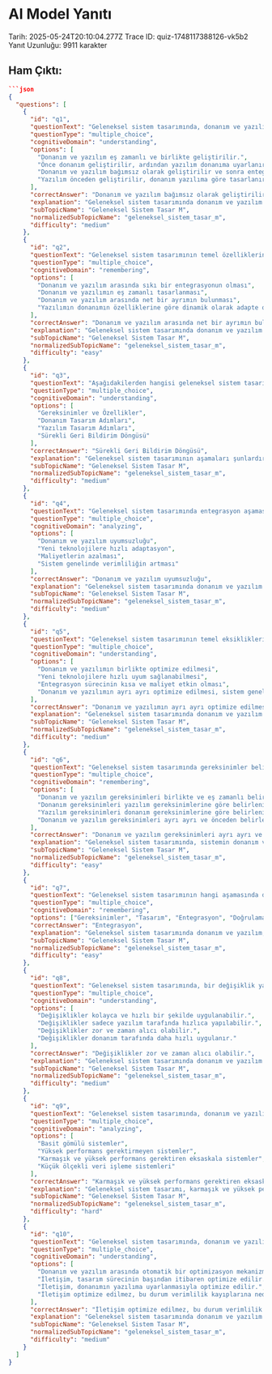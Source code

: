# AI Model Yanıtı

Tarih: 2025-05-24T20:10:04.277Z
Trace ID: quiz-1748117388126-vk5b2
Yanıt Uzunluğu: 9911 karakter

## Ham Çıktı:
```json
```json
{
  "questions": [
    {
      "id": "q1",
      "questionText": "Geleneksel sistem tasarımında, donanım ve yazılım geliştirme süreçleri genellikle nasıl ilerler?",
      "questionType": "multiple_choice",
      "cognitiveDomain": "understanding",
      "options": [
        "Donanım ve yazılım eş zamanlı ve birlikte geliştirilir.",
        "Önce donanım geliştirilir, ardından yazılım donanıma uyarlanır.",
        "Donanım ve yazılım bağımsız olarak geliştirilir ve sonra entegre edilir.",
        "Yazılım önceden geliştirilir, donanım yazılıma göre tasarlanır."
      ],
      "correctAnswer": "Donanım ve yazılım bağımsız olarak geliştirilir ve sonra entegre edilir.",
      "explanation": "Geleneksel sistem tasarımında donanım ve yazılım ayrı ayrı geliştirilir ve entegrasyon aşamasında bir araya getirilir. Bu yaklaşım, her iki bileşenin bağımsız çalışmasını sağlar ancak iletişim optimizasyonunu zorlaştırır. (Sunu 5, Geleneksel Sistem Tasarımı)",
      "subTopicName": "Geleneksel Sistem Tasar M",
      "normalizedSubTopicName": "geleneksel_sistem_tasar_m",
      "difficulty": "medium"
    },
    {
      "id": "q2",
      "questionText": "Geleneksel sistem tasarımının temel özelliklerinden biri aşağıdakilerden hangisidir?",
      "questionType": "multiple_choice",
      "cognitiveDomain": "remembering",
      "options": [
        "Donanım ve yazılım arasında sıkı bir entegrasyonun olması",
        "Donanım ve yazılımın eş zamanlı tasarlanması",
        "Donanım ve yazılım arasında net bir ayrımın bulunması",
        "Yazılımın donanımın özelliklerine göre dinamik olarak adapte olması"
      ],
      "correctAnswer": "Donanım ve yazılım arasında net bir ayrımın bulunması",
      "explanation": "Geleneksel sistem tasarımında donanım ve yazılım arasında belirgin bir ayrım vardır. Bu, her iki bileşenin bağımsız olarak geliştirilmesini sağlar. (Sunu 5, Geleneksel Sistem Tasarımı)",
      "subTopicName": "Geleneksel Sistem Tasar M",
      "normalizedSubTopicName": "geleneksel_sistem_tasar_m",
      "difficulty": "easy"
    },
    {
      "id": "q3",
      "questionText": "Aşağıdakilerden hangisi geleneksel sistem tasarımının aşamalarından biri değildir?",
      "questionType": "multiple_choice",
      "cognitiveDomain": "understanding",
      "options": [
        "Gereksinimler ve Özellikler",
        "Donanım Tasarım Adımları",
        "Yazılım Tasarım Adımları",
        "Sürekli Geri Bildirim Döngüsü"
      ],
      "correctAnswer": "Sürekli Geri Bildirim Döngüsü",
      "explanation": "Geleneksel sistem tasarımının aşamaları şunlardır: Gereksinimler ve Özellikler, Donanım Tasarım Adımları, Yazılım Tasarım Adımları ve Entegrasyon. Sürekli geri bildirim döngüsü, ortak tasarım (co-design) yaklaşımının bir özelliğidir. (Sunu 5, Geleneksel Sistem Tasarımı Aşamaları)",
      "subTopicName": "Geleneksel Sistem Tasar M",
      "normalizedSubTopicName": "geleneksel_sistem_tasar_m",
      "difficulty": "medium"
    },
    {
      "id": "q4",
      "questionText": "Geleneksel sistem tasarımında entegrasyon aşamasında hangi sorunlar ortaya çıkabilir?",
      "questionType": "multiple_choice",
      "cognitiveDomain": "analyzing",
      "options": [
        "Donanım ve yazılım uyumsuzluğu",
        "Yeni teknolojilere hızlı adaptasyon",
        "Maliyetlerin azalması",
        "Sistem genelinde verimliliğin artması"
      ],
      "correctAnswer": "Donanım ve yazılım uyumsuzluğu",
      "explanation": "Geleneksel sistem tasarımında donanım ve yazılım ayrı ayrı geliştirildiği için entegrasyon aşamasında uyumsuzluk sorunları ortaya çıkabilir. Bu durum, entegrasyon sürecini uzatır ve maliyeti artırır. (Sunu 5, Geleneksel Sistem Tasarımı Eksikleri)",
      "subTopicName": "Geleneksel Sistem Tasar M",
      "normalizedSubTopicName": "geleneksel_sistem_tasar_m",
      "difficulty": "medium"
    },
    {
      "id": "q5",
      "questionText": "Geleneksel sistem tasarımının temel eksikliklerinden biri, aşağıdakilerden hangisidir?",
      "questionType": "multiple_choice",
      "cognitiveDomain": "understanding",
      "options": [
        "Donanım ve yazılımın birlikte optimize edilmesi",
        "Yeni teknolojilere hızlı uyum sağlanabilmesi",
        "Entegrasyon sürecinin kısa ve maliyet etkin olması",
        "Donanım ve yazılımın ayrı ayrı optimize edilmesi, sistem genelinde verimlilik kaybına yol açması"
      ],
      "correctAnswer": "Donanım ve yazılımın ayrı ayrı optimize edilmesi, sistem genelinde verimlilik kaybına yol açması",
      "explanation": "Geleneksel sistem tasarımında donanım ve yazılım ayrı ayrı optimize edildiği için sistem genelinde verimlilik kaybı yaşanır. Bu, sistemin potansiyel performansının tam olarak kullanılamamasına neden olur. (Sunu 5, Geleneksel Sistem Tasarımı Eksikleri)",
      "subTopicName": "Geleneksel Sistem Tasar M",
      "normalizedSubTopicName": "geleneksel_sistem_tasar_m",
      "difficulty": "medium"
    },
    {
      "id": "q6",
      "questionText": "Geleneksel sistem tasarımında gereksinimler belirlenirken, donanım ve yazılım gereksinimleri nasıl ele alınır?",
      "questionType": "multiple_choice",
      "cognitiveDomain": "remembering",
      "options": [
        "Donanım ve yazılım gereksinimleri birlikte ve eş zamanlı belirlenir.",
        "Donanım gereksinimleri yazılım gereksinimlerine göre belirlenir.",
        "Yazılım gereksinimleri donanım gereksinimlerine göre belirlenir.",
        "Donanım ve yazılım gereksinimleri ayrı ayrı ve önceden belirlenir."
      ],
      "correctAnswer": "Donanım ve yazılım gereksinimleri ayrı ayrı ve önceden belirlenir.",
      "explanation": "Geleneksel sistem tasarımında, sistemin donanım ve yazılım gereksinimleri ayrı ayrı ve önceden belirlenir. Bu, her iki bileşenin bağımsız olarak tasarlanmasına olanak tanır. (Sunu 5, Geleneksel Sistem Tasarımı Aşamaları)",
      "subTopicName": "Geleneksel Sistem Tasar M",
      "normalizedSubTopicName": "geleneksel_sistem_tasar_m",
      "difficulty": "easy"
    },
    {
      "id": "q7",
      "questionText": "Geleneksel sistem tasarımının hangi aşamasında donanım ve yazılım bir araya getirilerek test edilir?",
      "questionType": "multiple_choice",
      "cognitiveDomain": "remembering",
      "options": ["Gereksinimler", "Tasarım", "Entegrasyon", "Doğrulama"],
      "correctAnswer": "Entegrasyon",
      "explanation": "Geleneksel sistem tasarımında donanım ve yazılım, entegrasyon aşamasında bir araya getirilerek birlikte çalışabilirliği ve uyumluluğu test edilir. Bu aşama, sistemin genel işlevselliğini sağlamak için kritik öneme sahiptir. (Sunu 5, Geleneksel Sistem Tasarımı Aşamaları)",
      "subTopicName": "Geleneksel Sistem Tasar M",
      "normalizedSubTopicName": "geleneksel_sistem_tasar_m",
      "difficulty": "easy"
    },
    {
      "id": "q8",
      "questionText": "Geleneksel sistem tasarımında, bir değişiklik yapılması gerektiğinde bu durum süreci nasıl etkiler?",
      "questionType": "multiple_choice",
      "cognitiveDomain": "understanding",
      "options": [
        "Değişiklikler kolayca ve hızlı bir şekilde uygulanabilir.",
        "Değişiklikler sadece yazılım tarafında hızlıca yapılabilir.",
        "Değişiklikler zor ve zaman alıcı olabilir.",
        "Değişiklikler donanım tarafında daha hızlı uygulanır."
      ],
      "correctAnswer": "Değişiklikler zor ve zaman alıcı olabilir.",
      "explanation": "Geleneksel sistem tasarımında donanım ve yazılım arasındaki ayrım nedeniyle, bir değişiklik yapılması gerektiğinde bu durum zor ve zaman alıcı olabilir. Çünkü her iki bileşenin de ayrı ayrı güncellenmesi ve yeniden entegre edilmesi gerekebilir. (Sunu 5, Geleneksel Sistem Tasarımı)",
      "subTopicName": "Geleneksel Sistem Tasar M",
      "normalizedSubTopicName": "geleneksel_sistem_tasar_m",
      "difficulty": "medium"
    },
    {
      "id": "q9",
      "questionText": "Geleneksel sistem tasarımında, donanım ve yazılımın ayrı ayrı geliştirilmesi hangi tür sistemler için daha az uygundur?",
      "questionType": "multiple_choice",
      "cognitiveDomain": "analyzing",
      "options": [
        "Basit gömülü sistemler",
        "Yüksek performans gerektirmeyen sistemler",
        "Karmaşık ve yüksek performans gerektiren eksaskala sistemler",
        "Küçük ölçekli veri işleme sistemleri"
      ],
      "correctAnswer": "Karmaşık ve yüksek performans gerektiren eksaskala sistemler",
      "explanation": "Geleneksel sistem tasarımı, karmaşık ve yüksek performans gerektiren eksaskala sistemler gibi yapılar için daha az uygundur. Çünkü bu tür sistemlerde donanım ve yazılımın birlikte optimize edilmesi, daha yüksek verimlilik ve performans sağlar. (Sunu 5, Ortak Tasarım (Co-Design))",
      "subTopicName": "Geleneksel Sistem Tasar M",
      "normalizedSubTopicName": "geleneksel_sistem_tasar_m",
      "difficulty": "hard"
    },
    {
      "id": "q10",
      "questionText": "Geleneksel sistem tasarımında, donanım ve yazılım arasındaki iletişim nasıl optimize edilir?",
      "questionType": "multiple_choice",
      "cognitiveDomain": "understanding",
      "options": [
        "Donanım ve yazılım arasında otomatik bir optimizasyon mekanizması bulunur.",
        "İletişim, tasarım sürecinin başından itibaren optimize edilir.",
        "İletişim, donanımın yazılıma uyarlanmasıyla optimize edilir.",
        "İletişim optimize edilmez, bu durum verimlilik kayıplarına neden olabilir."
      ],
      "correctAnswer": "İletişim optimize edilmez, bu durum verimlilik kayıplarına neden olabilir.",
      "explanation": "Geleneksel sistem tasarımında donanım ve yazılım ayrı ayrı geliştirildiği için iletişim genellikle optimize edilmez. Bu durum, entegrasyon sırasında verimlilik kayıplarına yol açabilir. (Sunu 5, Geleneksel Sistem Tasarımı)",
      "subTopicName": "Geleneksel Sistem Tasar M",
      "normalizedSubTopicName": "geleneksel_sistem_tasar_m",
      "difficulty": "medium"
    }
  ]
}
```
```
